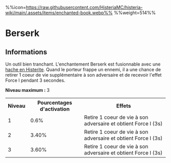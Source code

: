 %%icon=https://raw.githubusercontent.com/HisteriaMC/histeria-wiki/main/.assets/items/enchanted-book.webp%%
%%weight=514%%
# Berserk

## Informations
Un outil bien tranchant. L'enchantement Berserk est fusionnable avec une [hache en Histerite](https://histeria.fr/wiki/outils/histerite-axe).
Quand le porteur frappe un ennemi, il a une chance de retirer 1 coeur de vie supplémentaire à son adversaire et de recevoir l'effet Force I pendant 3 secondes.

**Niveau maximum :** 3

<table>
  <tr>
    <th>Niveau</th>
    <th>Pourcentages d'activation</th>
    <th>Effets</th>
  </tr>
  <tr>
    <td>1</td>
    <td>0.6%</td>
    <td>Retire 1 coeur de vie à son adversaire et obtient Force I (3s)</td>
  </tr>
  <tr>
    <td>2</td>
    <td>3.40%</td>
    <td>Retire 1 coeur de vie à son adversaire et obtient Force I (3s)</td>
  </tr>
  <tr>
    <td>3</td>
    <td>3.60%</td>
    <td>Retire 1 coeur de vie à son adversaire et obtient Force I (3s)</td>
</table>
